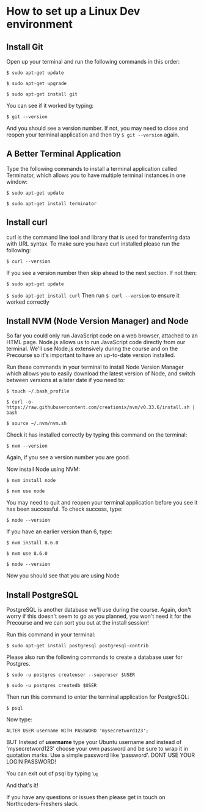 # How to set up a Linux Dev environment


## Install Git

Open up your terminal and run the following commands in this order:

`$ sudo apt-get update`

`$ sudo apt-get upgrade`

`$ sudo apt-get install git`

You can see if it worked by typing:

`$ git --version`

And you should see a version number. If not, you may need to close and reopen your terminal application and then try `$ git --version` again.


## A Better Terminal Application

Type the following commands to install a terminal application called Terminator, which allows you to have multiple terminal instances in one window:

`$ sudo apt-get update`

`$ sudo apt-get install terminator`

## Install curl

curl is the command line tool and library that is used for transferring data with URL syntax. To make sure you have curl installed please run the following:

`$ curl --version`

If you see a version number then skip ahead to the next section. If not then:

`$ sudo apt-get update`

`$ sudo apt-get install curl`
Then run `$ curl --version` to ensure it worked correctly

## Install NVM (Node Version Manager) and Node

So far you could only run JavaScript code on a web browser, attached to an HTML page. Node.js allows us to run JavaScript code directly from our terminal. We'll use Node.js extensively during the course and on the Precourse so it's important to have an up-to-date version installed.


Run these commands in your terminal to install Node Version Manager which allows you to easily download the latest version of Node, and switch between versions at a later date if you need to:

`$ touch ~/.bash_profile`

`$ curl -o- https://raw.githubusercontent.com/creationix/nvm/v0.33.6/install.sh | bash`

`$ source ~/.nvm/nvm.sh`

Check it has installed correctly by typing this command on the terminal:

`$ nvm --version`

Again, if you see a version number you are good.

Now install Node using NVM:

`$ nvm install node`

`$ nvm use node`

You may need to quit and reopen your terminal application before you see it has been successful. To check success, type:

`$ node --version`

If you have an earlier version than 6, type:

`$ nvm install 8.6.0`

`$ nvm use 8.6.0`

`$ node --version` 

Now you should see that you are using Node 


## Install PostgreSQL

PostgreSQL is another database we'll use during the course. Again, don't worry if this doesn't seem to go as you planned, you won't need it for the Precourse and we can sort you out at the install session!

Run this command in your terminal:

`$ sudo apt-get install postgresql postgresql-contrib`

Please also run the following commands to create a database user for Postgres.

`$ sudo -u postgres createuser --superuser $USER`

`$ sudo -u postgres createdb $USER`

Then run this command to enter the terminal application for PostgreSQL:

`$ psql`

Now type:

`ALTER USER username WITH PASSWORD 'mysecretword123';`

BUT Instead of **username** type your Ubuntu username and instead of 'mysecretword123' choose your own password and be sure to wrap it in quotation marks. Use a simple password like 'password'. DONT USE YOUR LOGIN PASSWORD!

You can exit out of psql by typing `\q`

And that's it!

If you have any questions or issues then please get in touch on Northcoders-Freshers slack.
